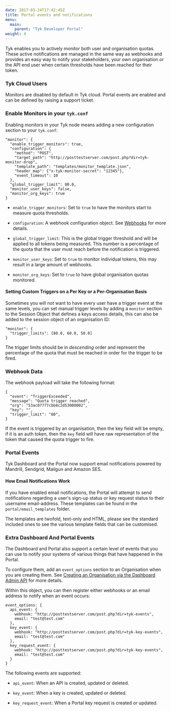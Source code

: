 ```yaml
---
date: 2017-03-24T17:42:45Z
title: Portal events and notifications
menu:
  main:
    parent: "Tyk Developer Portal"
weight: 4 
---
```


Tyk enables you to actively monitor both user and organisation quotas. These active notifications are managed in the same way as webhooks and provides an easy way to notify your stakeholders, your own organisation or the API end user when certain thresholds have been reached for their token.

### Tyk Cloud Users

Monitors are disabled by default in Tyk cloud. Portal events are enabled and can be defined by raising a support ticket.

### Enable Monitors in your `tyk.conf`

Enabling monitors in your Tyk node means adding a new configuration section to your `tyk.conf`:

```{.copyWrapper}
"monitor": {
  "enable_trigger_monitors": true,
  "configuration": {
    "method": "POST",
    "target_path": "http://posttestserver.com/post.php?dir=tyk-monitor-drop",
    "template_path": "templates/monitor_template.json",
    "header_map": {"x-tyk-monitor-secret": "12345"},
    "event_timeout": 10
  },
  "global_trigger_limit": 80.0,
  "monitor_user_keys": false,
  "monitor_org_keys": true
}
```

*   `enable_trigger_monitors`: Set to `true` to have the monitors start to measure quota thresholds.

*   `configuration`: A webhook configuration object. See [Webhooks](/docs/basic-config-and-security/report-monitor-trigger-events/webhooks/) for more details.

*   `global_trigger_limit`: This is the global trigger threshold and will be applied to all tokens being measured. This number is a percentage of the quota that the user must reach before the notification is triggered.

*   `monitor_user_keys`: Set to `true` to monitor individual tokens, this may result in a large amount of webhooks.

*   `monitor_org_keys`: Set to `true` to have global organisation quotas monitored.

#### Setting Custom Triggers on a Per Key or a Per-Organisation Basis

Sometimes you will not want to have every user have a trigger event at the same levels, you can set manual trigger levels by adding a `monitor` section to the Session Object that defines a keys access details, this can also be added to the session object of an organisation ID:

```{.copyWrapper}
"monitor": {
  "trigger_limits": [80.0, 60.0, 50.0]
}
```

The trigger limits should be in *descending* order and represent the percentage of the quota that must be reached in order for the trigger to be fired.

### Webhook Data

The webhook payload will take the following format:

```{.copyWrapper}
{
  "event": "TriggerExceeded",
  "message": "Quota trigger reached",
  "org": "53ac07777cbb8c2d53000002",
  "key": "",
  "trigger_limit": "80",
} 
```

If the event is triggered by an organisation, then the key field will be empty, if it is an auth token, then the `key` field will have raw representation of the token that caused the quota trigger to fire.

### Portal Events

Tyk Dashboard and the Portal now support email notifications powered by Mandrill, Sendgrid, Mailgun and Amazon SES.

#### How Email Notifications Work

If you have enabled email notifications, the Portal will attempt to send notifications regarding a user's sign-up status or key request status to their username email-address. These templates can be found in the `portal/email_templates` folder.

The templates are twofold, text-only and HTML, please see the standard included ones to see the various template fields that can be customised.

### Extra Dashboard And Portal Events

The Dashboard and Portal also support a certain level of events that you can use to notify your systems of various things that have happened in the Portal.

To configure them, add an `event_options` section to an Organisation when you are creating them. See [Creating an Organisation via the Dashboard Admin API](/docs/dashboard-admin-api/organisations/#create-an-organisation) for more details.

Within this object, you can then register either webhooks or an email address to notify when an event occurs:

```{.copyWrapper}
event_options: {
  api_event: {
    webhook: "http://posttestserver.com/post.php?dir=tyk-events",
    email: "test@test.com"
  },
  key_event: {
    webhook: "http://posttestserver.com/post.php?dir=tyk-key-events",
    email: "test@test.com"
  },
  key_request_event: {
    webhook: "http://posttestserver.com/post.php?dir=tyk-key-events",
    email: "test@test.com"
  }
}
```

The following events are supported:

*   `api_event`: When an API is created, updated or deleted.

*   `key_event`: When a key is created, updated or deleted.

*   `key_request_event`: When a Portal key request is created or updated.


